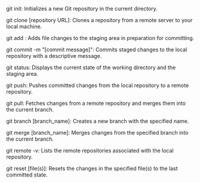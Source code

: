 git init: Initializes a new Git repository in the current directory.

git clone [repository URL]: Clones a repository from a remote server to your local machine.

git add : Adds file changes to the staging area in preparation for committing.

git commit -m "[commit message]": Commits staged changes to the local repository with a descriptive message.

git status: Displays the current state of the working directory and the staging area.

git push: Pushes committed changes from the local repository to a remote repository.

git pull: Fetches changes from a remote repository and merges them into the current branch.

git branch [branch_name]: Creates a new branch with the specified name.

git merge [branch_name]: Merges changes from the specified branch into the current branch.

git remote -v: Lists the remote repositories associated with the local repository.

git reset [file(s)]: Resets the changes in the specified file(s) to the last committed state.
